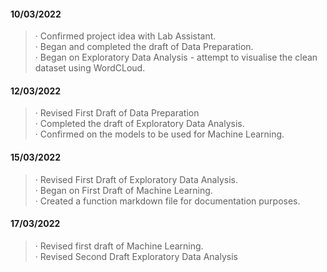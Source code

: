 #### 10/03/2022
> · Confirmed project idea with Lab Assistant. <br>
> · Began and completed the draft of Data Preparation. <br>
> · Began on Exploratory Data Analysis - attempt to visualise the clean dataset using WordCLoud.

#### 12/03/2022
> · Revised First Draft of Data Preparation <br>
> · Completed the draft of Exploratory Data Analysis. <br>
> · Confirmed on the models to be used for Machine Learning.

#### 15/03/2022
> · Revised First Draft of Exploratory Data Analysis. <br>
> · Began on First Draft of Machine Learning. <br>
> · Created a function markdown file for documentation purposes.

#### 17/03/2022
> · Revised first draft of Machine Learning. <br>
> · Revised Second Draft Exploratory Data Analysis <br>
